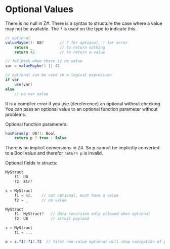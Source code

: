# Optional Values

There is no null in Z#. There is a syntax to structure the case where a value may not be available. The `?` is used on the type to indicate this.

```C#
// optional
valueMaybe(): U8?       // ? for optional, ! for error
    return _            // to return nothing
    return 42           // to return a value

// fallback when there is no value
var = valueMaybe() || 42

// optional can be used in a logical expression
if var
    use(var)
else
    // no var value
```

It is a compiler error if you use (dereference) an optional without checking. You can pass an optional value to an optional function parameter without problems.

Optional function parameters:

```C#
hasParam(p: U8?): Bool
    return p ? true : false
```

There is no implicit conversions in Z#. So p cannot be implicitly converted to a Bool value and therefor `return p` is invalid.

Optional fields in structs:

```C#
MyStruct
    f1: U8
    f2: Str?

s = MyStruct
    f1 = 42,    // not optional, must have a value
    f2 = _      // no value
```

```C#
MyStruct
    f1: MyStruct?   // data recursion only allowed when optional
    f2: U8          // actual payload

s = MyStruct
    f1 = ...

o = s.f1?.f1?.f2  // first non-value optional will stop navigation of path, result in _
```
